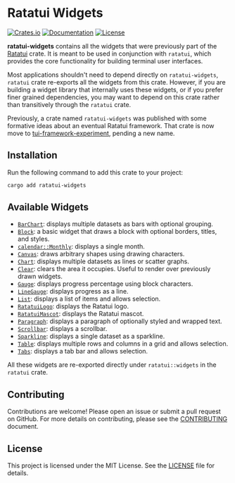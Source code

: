 # Ratatui Widgets

[![Crates.io](https://img.shields.io/crates/v/ratatui-widgets)](https://crates.io/crates/ratatui-widgets)
[![Documentation](https://docs.rs/ratatui-widgets/badge.svg)](https://docs.rs/ratatui-widgets)
[![License](https://img.shields.io/crates/l/ratatui-widgets)](../LICENSE)

<!-- ⚠️ DO NOT EDIT THIS FILE DIRECTLY, EDIT lib.rs AND THEN RUN `cargo rdme` to update this file. -->
<!-- cargo-rdme start -->

**ratatui-widgets** contains all the widgets that were previously part of the [Ratatui] crate.
It is meant to be used in conjunction with `ratatui`, which provides the core functionality
for building terminal user interfaces.

[Ratatui]: https://crates.io/crates/ratatui

Most applications shouldn't need to depend directly on `ratatui-widgets`, `ratatui` crate
re-exports all the widgets from this crate. However, if you are building a widget library that
internally uses these widgets, or if you prefer finer grained dependencies, you may want to
depend on this crate rather than transitively through the `ratatui` crate.

Previously, a crate named `ratatui-widgets` was published with some formative ideas about an
eventual Ratatui framework. That crate is now move to [tui-framework-experiment], pending a new
name.

[tui-framework-experiment]: https://crates.io/crates/tui-framework-experiment

## Installation

Run the following command to add this crate to your project:

```sh
cargo add ratatui-widgets
```

## Available Widgets

- [`BarChart`]: displays multiple datasets as bars with optional grouping.
- [`Block`]: a basic widget that draws a block with optional borders, titles, and styles.
- [`calendar::Monthly`]: displays a single month.
- [`Canvas`]: draws arbitrary shapes using drawing characters.
- [`Chart`]: displays multiple datasets as lines or scatter graphs.
- [`Clear`]: clears the area it occupies. Useful to render over previously drawn widgets.
- [`Gauge`]: displays progress percentage using block characters.
- [`LineGauge`]: displays progress as a line.
- [`List`]: displays a list of items and allows selection.
- [`RatatuiLogo`]: displays the Ratatui logo.
- [`RatatuiMascot`]: displays the Ratatui mascot.
- [`Paragraph`]: displays a paragraph of optionally styled and wrapped text.
- [`Scrollbar`]: displays a scrollbar.
- [`Sparkline`]: displays a single dataset as a sparkline.
- [`Table`]: displays multiple rows and columns in a grid and allows selection.
- [`Tabs`]: displays a tab bar and allows selection.

[`BarChart`]: https://docs.rs/ratatui-widgets/latest/ratatui_widgets/barchart/struct.BarChart.html
[`Block`]: https://docs.rs/ratatui-widgets/latest/ratatui_widgets/block/struct.Block.html
[`calendar::Monthly`]: https://docs.rs/ratatui-widgets/latest/ratatui_widgets/calendar/struct.Monthly.html
[`Canvas`]: https://docs.rs/ratatui-widgets/latest/ratatui_widgets/canvas/struct.Canvas.html
[`Chart`]: https://docs.rs/ratatui-widgets/latest/ratatui_widgets/chart/struct.Chart.html
[`Clear`]: https://docs.rs/ratatui-widgets/latest/ratatui_widgets/clear/struct.Clear.html
[`Gauge`]: https://docs.rs/ratatui-widgets/latest/ratatui_widgets/gauge/struct.Gauge.html
[`LineGauge`]: https://docs.rs/ratatui-widgets/latest/ratatui_widgets/gauge/struct.LineGauge.html
[`List`]: https://docs.rs/ratatui-widgets/latest/ratatui_widgets/list/struct.List.html
[`RatatuiLogo`]: https://docs.rs/ratatui-widgets/latest/ratatui_widgets/logo/struct.RatatuiLogo.html
[`RatatuiMascot`]: https://docs.rs/ratatui-widgets/latest/ratatui_widgets/mascot/struct.RatatuiMascot.html
[`Paragraph`]: https://docs.rs/ratatui-widgets/latest/ratatui_widgets/paragraph/struct.Paragraph.html
[`Scrollbar`]: https://docs.rs/ratatui-widgets/latest/ratatui_widgets/scrollbar/struct.Scrollbar.html
[`Sparkline`]: https://docs.rs/ratatui-widgets/latest/ratatui_widgets/sparkline/struct.Sparkline.html
[`Table`]: https://docs.rs/ratatui-widgets/latest/ratatui_widgets/table/struct.Table.html
[`Tabs`]: https://docs.rs/ratatui-widgets/latest/ratatui_widgets/tabs/struct.Tabs.html

All these widgets are re-exported directly under `ratatui::widgets` in the `ratatui` crate.

## Contributing

Contributions are welcome! Please open an issue or submit a pull request on GitHub. For more
details on contributing, please see the [CONTRIBUTING](CONTRIBUTING.md) document.

## License

This project is licensed under the MIT License. See the [LICENSE](../LICENSE) file for details.

<!-- cargo-rdme end -->
